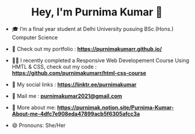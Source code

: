 <h1 align="center">Hey, I'm Purnima Kumar 👋</h1>

- 🎓 I’m a final year student at Delhi University pusuing BSc.(Hons.) Computer Science

- 🚀 Check out my portfolio : **https://purnimakumarr.github.io/**

- 👩‍💻 I recently completed a Responsive Web Developement Course Using HMTL & CSS, check out my code : **https://github.com/purnimakumarr/html-css-course**

- 🔗 My social links : **https://linktr.ee/purnimakumar**

- 💌 Mail me : **purnimakumar2021@gmail.com**

- 👩 More about me: **https://purnimak.notion.site/Purnima-Kumar-About-me-4dfc7e908eda47899acb5f6305afcc3a**

- 😄 Pronouns: She/Her

